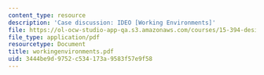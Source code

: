 ```yaml
---
content_type: resource
description: 'Case discussion: IDEO [Working Environments]'
file: https://ol-ocw-studio-app-qa.s3.amazonaws.com/courses/15-394-designing-and-leading-the-entrepreneurial-organization-spring-2003/3444be9d9752c534173a9583f57e9f58_workingenvironments.pdf
file_type: application/pdf
resourcetype: Document
title: workingenvironments.pdf
uid: 3444be9d-9752-c534-173a-9583f57e9f58
---
```


